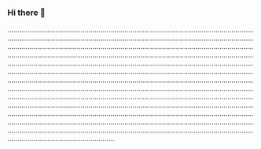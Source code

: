 ### Hi there 👋

..................................................................................................................................................................................................................................................................................................................................................................................................................................................................................................................................................................................................................................................................................................................................................................................................................................................................................................................................................................................................................................................................................................................................................................................................................................................................................................................................................................................................................................................................................................................................................................................................................................................................................................................................